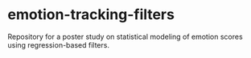 # emotion-tracking-filters
Repository for a poster study on statistical modeling of emotion scores using regression-based filters.
